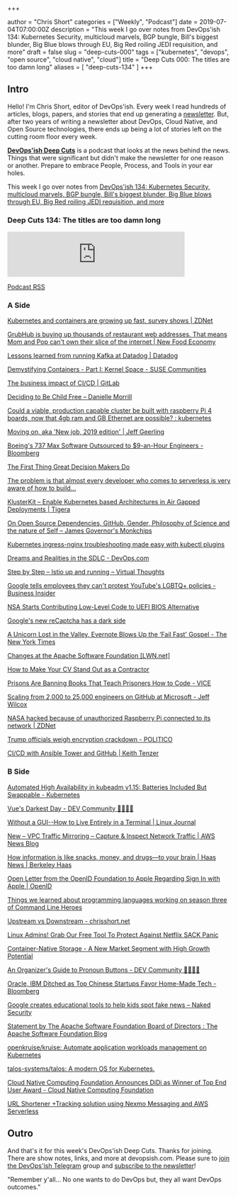 +++

author = "Chris Short"
categories = ["Weekly", "Podcast"]
date = 2019-07-04T07:00:00Z
description = "This week I go over notes from DevOps'ish 134: Kubernetes Security, multicloud marvels, BGP bungle, Bill's biggest blunder, Big Blue blows through EU, Big Red roiling JEDI requisition, and more"
draft = false
slug = "deep-cuts-000"
tags = ["kubernetes", "devops", "open source", "cloud native", "cloud"]
title = "Deep Cuts 000: The titles are too damn long"
aliases = [
  "deep-cuts-134"
]
+++

## Intro

Hello! I'm Chris Short, editor of DevOps'ish. Every week I read hundreds of articles, blogs, papers, and stories that end up generating a [newsletter](/). But, after two years of writing a newsletter about DevOps, Cloud Native, and Open Source technologies, there ends up being a lot of stories left on the cutting room floor every week.

[**DevOps'ish Deep Cuts**](/categories/podcast/) is a podcast that looks at the news behind the news. Things that were significant but didn't make the newsletter for one reason or another. Prepare to embrace People, Process, and Tools in your ear holes.

This week I go over notes from [DevOps'ish 134: Kubernetes Security, multicloud marvels, BGP bungle, Bill's biggest blunder, Big Blue blows through EU, Big Red roiling JEDI requisition, and more](https://devopsish.com/134/)

### Deep Cuts 134: The titles are too damn long

<p><iframe src="https://anchor.fm/devopsish/embed/episodes/134-The-titles-are-too-damn-long-e4hdvl" height="102px" width="400px" frameborder="0" scrolling="no"></iframe></p>

[Podcast RSS](https://anchor.fm/s/c71a050/podcast/rss)

### A Side

[Kubernetes and containers are growing up fast, survey shows | ZDNet](https://www.zdnet.com/article/kubernetes-and-containers-are-growing-up-fast-survey-shows/)

[GrubHub is buying up thousands of restaurant web addresses. That means Mom and Pop can't own their slice of the internet | New Food Economy](https://newfoodeconomy.org/grubhub-domain-purchases-thousands-shadow-sites/)

[Lessons learned from running Kafka at Datadog | Datadog](https://www.datadoghq.com/blog/kafka-at-datadog/)

[Demystifying Containers - Part I: Kernel Space - SUSE Communities](https://www.suse.com/c/demystifying-containers-part-i-kernel-space/)

[The business impact of CI/CD | GitLab](https://about.gitlab.com/2019/06/21/business-impact-ci-cd/)

[Deciding to Be Child Free – Danielle Morrill](http://www.daniellemorrill.com/2019/06/deciding-to-be-child-free/)

[Could a viable, production capable cluster be built with raspberry Pi 4 boards, now that 4gb ram and GB Ethernet are possible? : kubernetes](https://www.reddit.com/r/kubernetes/comments/c4oz03/could_a_viable_production_capable_cluster_be/)

[Moving on, aka 'New job, 2019 edition' | Jeff Geerling](https://www.jeffgeerling.com/blog/2019/moving-on-aka-new-job-2019-edition)

[Boeing's 737 Max Software Outsourced to $9-an-Hour Engineers - Bloomberg](https://www.bloomberg.com/news/articles/2019-06-28/boeing-s-737-max-software-outsourced-to-9-an-hour-engineers)

[The First Thing Great Decision Makers Do](https://hbr.org/2019/06/the-first-thing-great-decision-makers-do)

[The problem is that almost every developer who comes to serverless is very aware of how to build…](https://medium.com/@PaulDJohnston/the-problem-is-that-almost-every-developer-who-comes-to-serverless-is-very-aware-of-how-to-build-836e3c4b0b81)

[KlusterKit – Enable Kubernetes based Architectures in Air Gapped Deployments | Tigera](https://www.tigera.io/blog/klusterkit-enable-kubernetes-based-architectures-in-air-gapped-deployments/)

[On Open Source Dependencies, GitHub, Gender, Philosophy of Science and the nature of Self – James Governor's Monkchips](https://redmonk.com/jgovernor/2019/06/24/on-open-source-dependencies-github-gender-philosophy-of-science-and-the-nature-of-self/)

[Kubernetes ingress-nginx troubleshooting made easy with kubectl plugins](https://itnext.io/kubernetes-ingress-nginx-troubleshooting-made-easy-with-kubectl-plugins-dbc8fdff35fd)

[Dreams and Realities in the SDLC - DevOps.com](https://devops.com/dreams-and-realities-in-the-sdlc/)

[Step by Step – Istio up and running – Virtual Thoughts](https://www.virtualthoughts.co.uk/2019/06/23/step-by-step-istio-up-and-running/)

[Google tells employees they can't protest YouTube's LGBTQ+ policies - Business Insider](https://www.businessinsider.com/google-warns-employees-about-protesting-youtubes-lgbtq-policies-2019-6)

[NSA Starts Contributing Low-Level Code to UEFI BIOS Alternative](https://www.tomshardware.com/news/nsa-contributes-low-level-stm-coreboot,39704.html)

[Google's new reCaptcha has a dark side](https://www.fastcompany.com/90369697/googles-new-recaptcha-has-a-dark-side)

[A Unicorn Lost in the Valley, Evernote Blows Up the ‘Fail Fast' Gospel - The New York Times](https://www.nytimes.com/2019/06/28/business/evernote-what-happened.html)

[Changes at the Apache Software Foundation [LWN.net]](https://lwn.net/Articles/791973/)

[How to Make Your CV Stand Out as a Contractor](https://www.thirdrepublic.com/blog/cv-stand-out-contractor)

[Prisons Are Banning Books That Teach Prisoners How to Code - VICE](https://www.vice.com/en_us/article/xwnkj3/prisons-are-banning-books-that-teach-prisoners-how-to-code)

[Scaling from 2,000 to 25,000 engineers on GitHub at Microsoft - Jeff Wilcox](https://jeffwilcox.blog/2019/06/scaling-25k/)

[NASA hacked because of unauthorized Raspberry Pi connected to its network | ZDNet](https://www.zdnet.com/article/nasa-hacked-because-of-unauthorized-raspberry-pi-connected-to-its-network/)

[Trump officials weigh encryption crackdown - POLITICO](https://www.politico.com/story/2019/06/27/trump-officials-weigh-encryption-crackdown-1385306)

[CI/CD with Ansible Tower and GitHub | Keith Tenzer](https://keithtenzer.com/2019/06/24/ci-cd-with-ansible-tower-and-github/)

### B Side

[Automated High Availability in kubeadm v1.15: Batteries Included But Swappable - Kubernetes](https://kubernetes.io/blog/2019/06/24/automated-high-availability-in-kubeadm-v1.15-batteries-included-but-swappable/)

[Vue's Darkest Day - DEV Community 👩‍💻👨‍💻](https://dev.to/danielelkington/vue-s-darkest-day-3fgh)

[Without a GUI--How to Live Entirely in a Terminal | Linux Journal](https://www.linuxjournal.com/content/without-gui-how-live-entirely-terminal)

[New – VPC Traffic Mirroring – Capture & Inspect Network Traffic | AWS News Blog](https://aws.amazon.com/blogs/aws/new-vpc-traffic-mirroring/)

[How information is like snacks, money, and drugs—to your brain | Haas News | Berkeley Haas](https://newsroom.haas.berkeley.edu/how-information-is-like-snacks-money-and-drugs-to-your-brain/)

[Open Letter from the OpenID Foundation to Apple Regarding Sign In with Apple | OpenID](https://openid.net/2019/06/27/open-letter-from-the-openid-foundation-to-apple-regarding-sign-in-with-apple/)

[Things we learned about programming languages working on season three of Command Line Heroes](https://www.redhat.com/en/blog/things-we-learned-about-programming-languages-working-season-three-command-line-heroes)

[Upstream vs Downstream - chrisshort.net](https://chrisshort.net/upstream-vs-downstream/)

[Linux Admins! Grab Our Free Tool To Protect Against Netflix SACK Panic](https://www.sentinelone.com/blog/grab-our-free-tool-linux-sack-panic/)

[Container-Native Storage - A New Market Segment with High Growth Potential](https://www.forbes.com/sites/janakirammsv/2019/06/27/container-native-storage-a-new-market-segment-with-high-growth-potential/#60e5ce1b6a53)

[An Organizer's Guide to Pronoun Buttons - DEV Community 👩‍💻👨‍💻](https://dev.to/sublimemarch/an-organizers-guide-to-pronoun-buttons-afb)

[Oracle, IBM Ditched as Top Chinese Startups Favor Home-Made Tech - Bloomberg](https://www.bloomberg.com/news/articles/2019-06-24/china-s-biggest-startups-ditch-oracle-ibm-for-home-made-tech)

[Google creates educational tools to help kids spot fake news – Naked Security](https://nakedsecurity.sophos.com/2019/06/26/google-launches-educational-tools-to-help-kids-spot-fake-news/)

[Statement by The Apache Software Foundation Board of Directors : The Apache Software Foundation Blog](https://blogs.apache.org/foundation/entry/statement-by-the-apache-software1)

[openkruise/kruise: Automate application workloads management on Kubernetes](https://github.com/openkruise/kruise)

[talos-systems/talos: A modern OS for Kubernetes.](https://github.com/talos-systems/talos)

[Cloud Native Computing Foundation Announces DiDi as Winner of Top End User Award - Cloud Native Computing Foundation](https://www.cncf.io/announcement/2019/06/24/cloud-native-computing-foundation-announces-didi-as-winner-of-top-end-user-award/)

[URL Shortener +Tracking solution using Nexmo Messaging and AWS Serverless](https://medium.com/@enrico.portolan/url-shortener-tracking-solution-using-nexmo-messaging-and-aws-serverless-610b499a7f33)

## Outro

And that's it for this week's DevOps'ish Deep Cuts. Thanks for joining. There are show notes, links, and more at devopsish.com. Please sure to [join the DevOps'ish Telegram](https://t.me/devopsish) group and [subscribe to the newsletter](https://devopsish.com/subscribe/)!

"Remember y'all... No one wants to do DevOps but, they all want DevOps outcomes."
